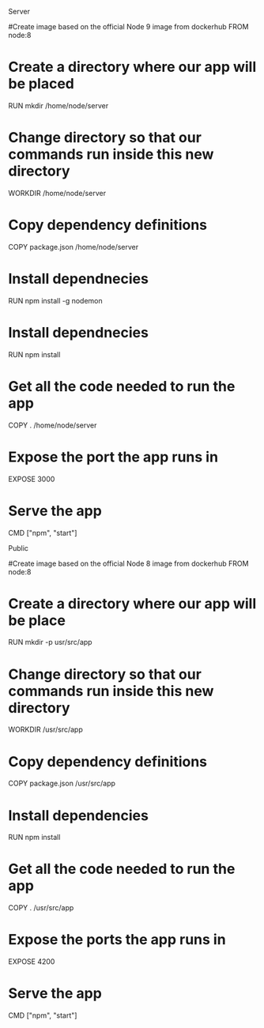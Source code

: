 Server

#Create image based on the official Node 9 image from dockerhub
FROM node:8

# Create a directory where our app will be placed
RUN mkdir /home/node/server

# Change directory so that our commands run inside this new directory
WORKDIR /home/node/server

# Copy dependency definitions
COPY package.json /home/node/server

# Install dependnecies
RUN npm install -g nodemon

# Install dependnecies
RUN npm install

# Get all the code needed to run the app
COPY . /home/node/server

# Expose the port the app runs in
EXPOSE 3000

# Serve the app
CMD ["npm", "start"]






Public

#Create image based on the official Node 8 image from dockerhub
FROM node:8

# Create a directory where our app will be place
RUN mkdir -p usr/src/app

# Change directory so that our commands run inside this new directory
WORKDIR /usr/src/app

# Copy dependency definitions
COPY package.json  /usr/src/app

# Install dependencies
RUN npm install

# Get all the code needed to run the app
COPY . /usr/src/app

# Expose the ports the app runs in
EXPOSE 4200

# Serve the app
CMD ["npm", "start"]

